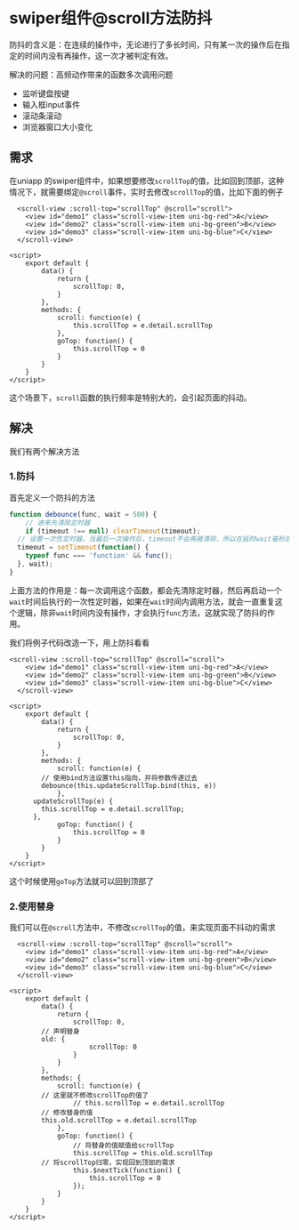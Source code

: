 # swiper组件@scroll方法防抖

防抖的含义是：在连续的操作中，无论进行了多长时间，只有某一次的操作后在指定的时间内没有再操作，这一次才被判定有效。



解决的问题：高频动作带来的函数多次调用问题

- 监听键盘按键
- 输入框input事件
- 滚动条滚动
- 浏览器窗口大小变化



## 需求

在uniapp 的swiper组件中，如果想要修改`scrollTop`的值，比如回到顶部，这种情况下，就需要绑定`@scroll`事件，实时去修改`scrollTop`的值，比如下面的例子

```vue
  <scroll-view :scroll-top="scrollTop" @scroll="scroll">
    <view id="demo1" class="scroll-view-item uni-bg-red">A</view>
    <view id="demo2" class="scroll-view-item uni-bg-green">B</view>
    <view id="demo3" class="scroll-view-item uni-bg-blue">C</view>
  </scroll-view>

<script>
	export default {
		data() {
			return {
				scrollTop: 0,
			}
		},
		methods: {
			scroll: function(e) {
				this.scrollTop = e.detail.scrollTop
			},
			goTop: function() {
				this.scrollTop = 0
			}
		}
	}
</script>
```



这个场景下，`scroll`函数的执行频率是特别大的，会引起页面的抖动。



## 解决

我们有两个解决方法

### 1.防抖

首先定义一个防抖的方法

```js
function debounce(func, wait = 500) {
	// 进来先清除定时器
	if (timeout !== null) clearTimeout(timeout);
  // 设置一次性定时器，当最后一次操作后，timeout不会再被清除，所以在延时wait毫秒后执行func回调方法
  timeout = setTimeout(function() {
    typeof func === 'function' && func();
  }, wait);
}
```

上面方法的作用是：每一次调用这个函数，都会先清除定时器，然后再启动一个`wait`时间后执行的一次性定时器，如果在`wait`时间内调用方法，就会一直重复这个逻辑，除非`wait`时间内没有操作，才会执行`func`方法，这就实现了防抖的作用。



我们将例子代码改造一下，用上防抖看看

```vue
<scroll-view :scroll-top="scrollTop" @scroll="scroll">
    <view id="demo1" class="scroll-view-item uni-bg-red">A</view>
    <view id="demo2" class="scroll-view-item uni-bg-green">B</view>
    <view id="demo3" class="scroll-view-item uni-bg-blue">C</view>
  </scroll-view>

<script>
	export default {
		data() {
			return {
				scrollTop: 0,
			}
		},
		methods: {
			scroll: function(e) {
        // 使用bind方法设置this指向，并将参数传递过去
        debounce(this.updateScrollTop.bind(this, e))
			},
      updateScrollTop(e) {
        this.scrollTop = e.detail.scrollTop;
      },
			goTop: function() {
				this.scrollTop = 0
			}
		}
	}
</script>
```

这个时候使用`goTop`方法就可以回到顶部了



### 2.使用替身

我们可以在`@scroll`方法中，不修改`scrollTop`的值，来实现页面不抖动的需求



```vue
  <scroll-view :scroll-top="scrollTop" @scroll="scroll">
    <view id="demo1" class="scroll-view-item uni-bg-red">A</view>
    <view id="demo2" class="scroll-view-item uni-bg-green">B</view>
    <view id="demo3" class="scroll-view-item uni-bg-blue">C</view>
  </scroll-view>

<script>
	export default {
		data() {
			return {
				scrollTop: 0,
        // 声明替身
        old: {
					scrollTop: 0
				}
			}
		},
		methods: {
			scroll: function(e) {
        // 这里就不修改scrollTop的值了
				// this.scrollTop = e.detail.scrollTop
        // 修改替身的值
        this.old.scrollTop = e.detail.scrollTop
			},
			goTop: function() {
				// 将替身的值赋值给scrollTop
				this.scrollTop = this.old.scrollTop
        // 将scrollTop归零，实现回到顶部的需求
				this.$nextTick(function() {
					this.scrollTop = 0
				});
			}
		}
	}
</script>
```

